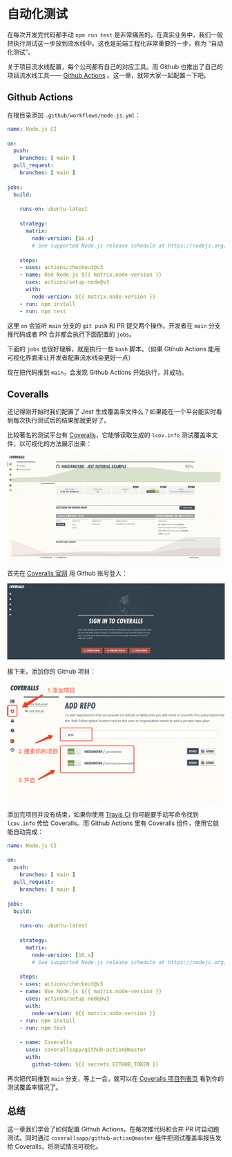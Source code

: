 # 自动化测试

在每次开发完代码都手动 `npm run test` 是非常痛苦的，在真实业务中，我们一般把执行测试这一步放到流水线中。这也是前端工程化非常重要的一步，称为 “自动化测试”。

关于项目流水线配置，每个公司都有自己的对应工具。而 Github 也推出了自己的项目流水线工具—— [Github Actions](https://github.com/features/actions) 。这一章，就带大家一起配置一下吧。


## Github Actions

在根目录添加 `.github/workflows/node.js.yml`：

```yml
name: Node.js CI

on:
  push:
    branches: [ main ]
  pull_request:
    branches: [ main ]

jobs:
  build:

    runs-on: ubuntu-latest

    strategy:
      matrix:
        node-version: [16.x]
        # See supported Node.js release schedule at https://nodejs.org/en/about/releases/

    steps:
    - uses: actions/checkout@v3
    - name: Use Node.js ${{ matrix.node-version }}
      uses: actions/setup-node@v3
      with:
        node-version: ${{ matrix.node-version }}
    - run: npm install
    - run: npm test
```

这里 `on` 会监听 `main` 分支的 `git push` 和 PR 提交两个操作。开发者在 `main` 分支推代码或者 PR 合并都会执行下面配置的 `jobs`。

下面的 `jobs` 也很好理解，就是执行一些 `bash` 脚本。（如果 Gtihub Actions 能用可视化界面来让开发者配置流水线会更好一点）

现在把代码推到 `main`，会发现 Github Actions 开始执行，并成功。

## Coveralls

还记得刚开始时我们配置了 Jest 生成覆盖率文件么？如果能在一个平台能实时看到每次执行测试后的结果那就更好了。

比较著名的测试平台有 [Coveralls](https://coveralls.io/)，它能够读取生成的 `lcov.info` 测试覆盖率文件，以可视化的方法展示出来：

![](./coveralls.png)

首先在 [Coveralls 官网](https://coveralls.io/sign-in) 用 Github 账号登入：

![](./signin.png)

接下来，添加你的 Github 项目：

![](./add-repo.png)

添加完项目并没有结束，如果你使用 [Travis CI](https://travis-ci.org/) 你可能要手动写命令找到 `lcov.info` 传给 Coveralls。而 Github Actions 里有 Coveralls 组件，使用它就能自动完成：

```yaml
name: Node.js CI

on:
  push:
    branches: [ main ]
  pull_request:
    branches: [ main ]

jobs:
  build:

    runs-on: ubuntu-latest

    strategy:
      matrix:
        node-version: [16.x]
        # See supported Node.js release schedule at https://nodejs.org/en/about/releases/

    steps:
    - uses: actions/checkout@v3
    - name: Use Node.js ${{ matrix.node-version }}
      uses: actions/setup-node@v3
      with:
        node-version: ${{ matrix.node-version }}
    - run: npm install
    - run: npm test
    
    - name: Coveralls
      uses: coverallsapp/github-action@master
      with:
        github-token: ${{ secrets.GITHUB_TOKEN }}
```

再次把代码推到 `main` 分支，等上一会，就可以在 [Coveralls 项目列表页](https://coveralls.io/repos) 看到你的测试覆盖率情况了。

## 总结

这一章我们学会了如何配置 Github Actions，在每次推代码和合并 PR 时自动跑测试。同时通过 `coverallsapp/github-action@master` 组件把测试覆盖率报告发给 Coveralls，将测试情况可视化。
